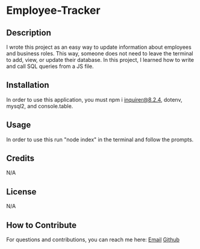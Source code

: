 # Employee-Tracker

## Description

I wrote this project as an easy way to update information about employees and business roles. This way, someone does not need to leave the terminal to add, view, or update their database. In this project, I learned how to write and call SQL queries from a JS file.

## Installation

In order to use this application, you must npm i inquirer@8.2.4, dotenv, mysql2, and console.table.

## Usage

In order to use this run "node index" in the terminal and follow the prompts.

## Credits

N/A

## License

N/A

## How to Contribute

For questions and contributions, you can reach me here:
[Email](mailto:bielinskilucas@gmail.com)
[Github](https://github.com/LucasBielinski)
